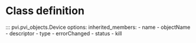# Class definition

::: pvi.pvi_objects.Device
    options:
        inherited_members:
            - name
            - objectName
            - descriptor
            - type
            - errorChanged
            - status
            - kill
